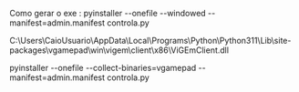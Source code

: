 Como gerar o exe : pyinstaller --onefile --windowed --manifest=admin.manifest controla.py

C:\Users\CaioUsuario\AppData\Local\Programs\Python\Python311\Lib\site-packages\vgamepad\win\vigem\client\x86\ViGEmClient.dll

pyinstaller --onefile --collect-binaries=vgamepad --manifest=admin.manifest controla.py 